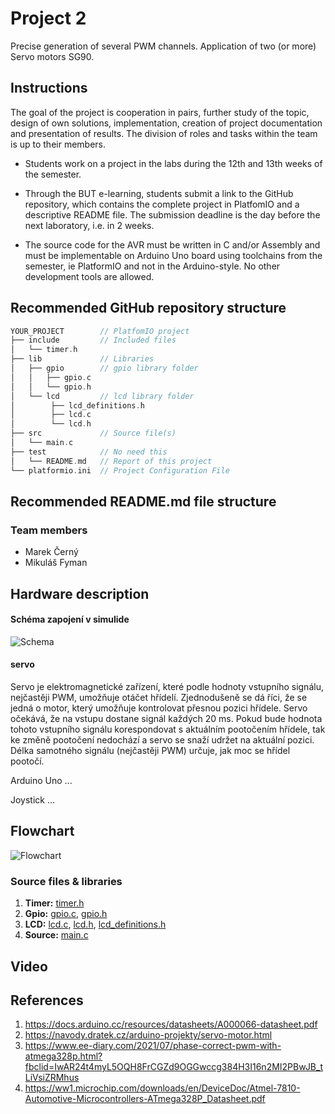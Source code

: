 # Project 2

Precise generation of several PWM channels. Application of two (or more) Servo motors SG90.

## Instructions

The goal of the project is cooperation in pairs, further study of the topic, design of own solutions, implementation, creation of project documentation and presentation of results. The division of roles and tasks within the team is up to their members.

* Students work on a project in the labs during the 12th and 13th weeks of the semester.

* Through the BUT e-learning, students submit a link to the GitHub repository, which contains the complete project in PlatfomIO and a descriptive README file. The submission deadline is the day before the next laboratory, i.e. in 2 weeks.

* The source code for the AVR must be written in C and/or Assembly and must be implementable on Arduino Uno board using toolchains from the semester, ie PlatformIO and not in the Arduino-style. No other development tools are allowed.

## Recommended GitHub repository structure

   ```c
   YOUR_PROJECT        // PlatfomIO project
   ├── include         // Included files
   │   └── timer.h
   ├── lib             // Libraries
   │   ├── gpio        // gpio library folder
   │   │   ├── gpio.c  
   │   │   └── gpio.h  
   │   └── lcd         // lcd library folder
   │        ├── lcd_definitions.h
   │        ├── lcd.c
   │        └── lcd.h
   ├── src             // Source file(s)
   │   └── main.c
   ├── test            // No need this
   │   └── README.md   // Report of this project
   └── platformio.ini  // Project Configuration File
   ```

## Recommended README.md file structure

### Team members

* Marek Černý
* Mikuláš Fyman

## Hardware description

#### Schéma zapojení v simulide

![Schema](Pictures/schema.png)

#### servo
Servo je elektromagnetické zařízení, které podle hodnoty vstupního signálu, nejčastěji PWM, umožňuje otáčet hřídelí. Zjednodušeně se dá říci, že se jedná o motor, který umožňuje kontrolovat přesnou pozici hřídele. Servo očekává, že na vstupu dostane signál každých 20 ms. Pokud bude hodnota tohoto vstupního signálu korespondovat s aktuálním pootočením hřídele, tak ke změně pootočení nedochází a servo se snaží udržet na aktuální pozici. Délka samotného signálu (nejčastěji PWM) určuje, jak moc se hřídel pootočí. 

Arduino Uno
...

Joystick
...

## Flowchart

![Flowchart](Pictures/flowchart.png)

### Source files & libraries

1. **Timer:** [timer.h](https://github.com/marekcrn/digital-electronics-2/blob/main/labs/projekt2/projekt2/include/timer.h)
2. **Gpio:** [gpio.c](https://github.com/marekcrn/digital-electronics-2/blob/main/labs/projekt2/projekt2/lib/gpio/gpio.c), [gpio.h](https://github.com/marekcrn/digital-electronics-2/blob/main/labs/projekt2/projekt2/lib/gpio/gpio.h)
3. **LCD:** [lcd.c](https://github.com/marekcrn/digital-electronics-2/blob/main/labs/projekt2/projekt2/lib/lcd/lcd.c), [lcd.h](https://github.com/marekcrn/digital-electronics-2/blob/main/labs/projekt2/projekt2/lib/lcd/lcd.h), [lcd_definitions.h](https://github.com/marekcrn/digital-electronics-2/blob/main/labs/projekt2/projekt2/lib/lcd/lcd_definitions.h)
4. **Source:** [main.c](https://github.com/marekcrn/digital-electronics-2/blob/main/labs/projekt2/projekt2/src/main.c)

## Video



## References

1. https://docs.arduino.cc/resources/datasheets/A000066-datasheet.pdf
2. https://navody.dratek.cz/arduino-projekty/servo-motor.html
3. https://www.ee-diary.com/2021/07/phase-correct-pwm-with-atmega328p.html?fbclid=IwAR24t4myL5OQH8FrCGZd9OGGwccg384H3I16n2MI2PBwJB_tLiVsiZRMhus
4. https://ww1.microchip.com/downloads/en/DeviceDoc/Atmel-7810-Automotive-Microcontrollers-ATmega328P_Datasheet.pdf
